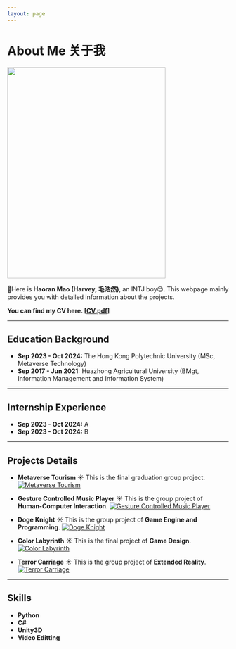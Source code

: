 ```yaml
---
layout: page
---
```


# About Me 关于我

<img src="https://HarveyMao0720.github.io/images/life.jpg" class="floatpic" width="360" height="480">

👋Here is **Haoran Mao (Harvey, 毛浩然)**, an INTJ boy😊. This webpage mainly provides you with detailed information about the projects.

**You can find my CV here. [[CV.pdf](https://HarveyMao0720.github.io/file/CV_mhr.pdf)]**

---

## Education Background

- **Sep 2023 - Oct 2024:** The Hong Kong Polytechnic University (MSc, Metaverse Technology)
- **Sep 2017 - Jun 2021:** Huazhong Agricultural University (BMgt, Information Management and Information System)

---

## Internship Experience

- **Sep 2023 - Oct 2024:** A
- **Sep 2023 - Oct 2024:** B

---

## Projects Details

- **Metaverse Tourism** ☀️
This is the final graduation group project.
[![Metaverse Tourism](https://res.cloudinary.com/marcomontalbano/image/upload/v1723281775/video_to_markdown/images/youtube--rTQUMwsKF6Y-c05b58ac6eb4c4700831b2b3070cd403.jpg)](https://youtube.com/watch?v=rTQUMwsKF6Y)

- **Gesture Controlled Music Player** ☀️
This is the group project of **Human-Computer Interaction**.
[![Gesture Controlled Music Player](https://res.cloudinary.com/marcomontalbano/image/upload/v1723281896/video_to_markdown/images/youtube--AaDbnZ-qJ0A-c05b58ac6eb4c4700831b2b3070cd403.jpg)](https://youtu.be/AaDbnZ-qJ0A "Gesture Controlled Music Player")

- **Doge Knight** ☀️
This is the group project of **Game Engine and Programming**.
[![Doge Knight](https://res.cloudinary.com/marcomontalbano/image/upload/v1723282116/video_to_markdown/images/youtube--5xohCvVkrNI-c05b58ac6eb4c4700831b2b3070cd403.jpg)](https://www.youtube.com/watch?v=5xohCvVkrNI "Doge Knight")

- **Color Labyrinth** ☀️
This is the final project of **Game Design**.
[![Color Labyrinth](https://res.cloudinary.com/marcomontalbano/image/upload/v1723282255/video_to_markdown/images/youtube--Hsgh3dMCjPQ-c05b58ac6eb4c4700831b2b3070cd403.jpg)](https://youtu.be/Hsgh3dMCjPQ "Color Labyrinth")

- **Terror Carriage** ☀️
This is the group project of **Extended Reality**.
[![Terror Carriage](https://res.cloudinary.com/marcomontalbano/image/upload/v1723282351/video_to_markdown/images/youtube---SI6hXCPV28-c05b58ac6eb4c4700831b2b3070cd403.jpg)](https://www.youtube.com/watch?v=-SI6hXCPV28 "Terror Carriage")

---

## Skills

- **Python**
- **C#**
- **Unity3D**
- **Video Editting**
